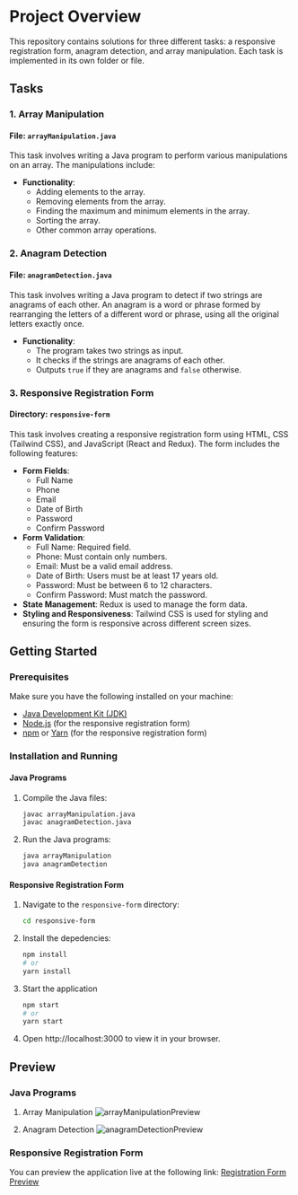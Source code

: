 # Project Overview

This repository contains solutions for three different tasks: a responsive registration form, anagram detection, and array manipulation. Each task is implemented in its own folder or file.

## Tasks

### 1. Array Manipulation

#### File: `arrayManipulation.java`

This task involves writing a Java program to perform various manipulations on an array. The manipulations include:

- **Functionality**:
  - Adding elements to the array.
  - Removing elements from the array.
  - Finding the maximum and minimum elements in the array.
  - Sorting the array.
  - Other common array operations.

### 2. Anagram Detection

#### File: `anagramDetection.java`

This task involves writing a Java program to detect if two strings are anagrams of each other. An anagram is a word or phrase formed by rearranging the letters of a different word or phrase, using all the original letters exactly once.

- **Functionality**:
  - The program takes two strings as input.
  - It checks if the strings are anagrams of each other.
  - Outputs `true` if they are anagrams and `false` otherwise.

### 3. Responsive Registration Form

#### Directory: `responsive-form`

This task involves creating a responsive registration form using HTML, CSS (Tailwind CSS), and JavaScript (React and Redux). The form includes the following features:

- **Form Fields**:
  - Full Name
  - Phone
  - Email
  - Date of Birth
  - Password
  - Confirm Password
- **Form Validation**:
  - Full Name: Required field.
  - Phone: Must contain only numbers.
  - Email: Must be a valid email address.
  - Date of Birth: Users must be at least 17 years old.
  - Password: Must be between 6 to 12 characters.
  - Confirm Password: Must match the password.
- **State Management**: Redux is used to manage the form data.
- **Styling and Responsiveness**: Tailwind CSS is used for styling and ensuring the form is responsive across different screen sizes.

## Getting Started

### Prerequisites

Make sure you have the following installed on your machine:

- [Java Development Kit (JDK)](https://www.oracle.com/java/technologies/javase-jdk11-downloads.html)
- [Node.js](https://nodejs.org/) (for the responsive registration form)
- [npm](https://www.npmjs.com/) or [Yarn](https://yarnpkg.com/) (for the responsive registration form)

### Installation and Running

#### Java Programs

1. Compile the Java files:
    ```bash
    javac arrayManipulation.java
    javac anagramDetection.java

2. Run the Java programs:
    ```bash
    java arrayManipulation
    java anagramDetection

#### Responsive Registration Form

1. Navigate to the `responsive-form` directory:
   ```bash
   cd responsive-form

2. Install the depedencies:
   ```bash
   npm install
   # or
   yarn install

3. Start the application
    ```bash
    npm start
    # or 
    yarn start

4. Open http://localhost:3000 to view it in your browser.

## Preview

### Java Programs

1. Array Manipulation
![arrayManipulationPreview](https://github.com/fawwazalifiofarsa/tg-technical-test/assets/88119082/f9ce2842-fa4b-4f27-9dbc-1f079f42277b)

2. Anagram Detection
![anagramDetectionPreview](https://github.com/fawwazalifiofarsa/tg-technical-test/assets/88119082/f7349bcf-1c1b-4ce8-862e-6e160c2d05c1)

### Responsive Registration Form
You can preview the application live at the following link: [Registration Form Preview](https://tg-technical-test.vercel.app/)


